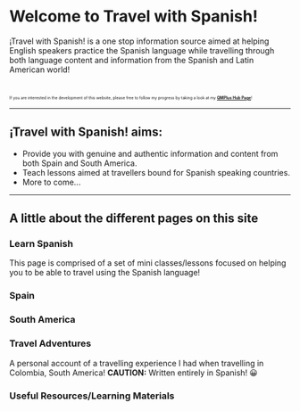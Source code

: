 <head>
  <meta charset="UTF-8">
  </head>

<h1>Welcome to Travel with Spanish!</h1>

<p>
  ¡Travel with Spanish! is a one stop information source aimed at helping English speakers practice the Spanish language while travelling through both language content and information from the Spanish and Latin American world!
  </p>

<br>

<p style="font-size:50%;">
  If you are interested in the development of this website, please free to follow my progress by taking a look at my <a href="https://hub.qmplus.qmul.ac.uk/view/view.php?t=4PMb3Y5QLKh7enARmxdF"><strong>QMPlus Hub Page</strong></a>!
  </p>

<hr>
  
<h2>¡Travel with Spanish! aims:</h2>

<p>
  <ul>
    <li>Provide you with genuine and authentic information and content from both Spain and South America.</li>
    <li>Teach lessons aimed at travellers bound for Spanish speaking countries.</li>
    <li>More to come...</li>
  </ul>
</p>
 
<hr>

<h2>A little about the different pages on this site</h2>

<h3>Learn Spanish</h3>
<p>This page is comprised of a set of mini classes/lessons focused on helping you to be able to travel using the Spanish language!
  </p>

<h3>Spain</h3>
<p>
  </p>

<h3>South America</h3>
<p>
  </p>

<h3>Travel Adventures</h3>
<p>A personal account of a travelling experience I had when travelling in Colombia, South America! <strong>CAUTION:</strong> Written entirely in Spanish! 😀
  </p>

<h3>Useful Resources/Learning Materials</h3>
<p>
  </p>
